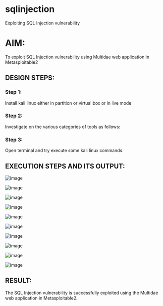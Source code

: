 # sqlinjection
Exploiting SQL Injection vulnerability

# AIM:
To exploit SQL Injection vulnerability using Multidae web application in Metasploitable2

## DESIGN STEPS:

### Step 1:

Install kali linux either in partition or virtual box or in live mode


### Step 2:

Investigate on the various categories of tools as follows:

### Step 3:

Open terminal and try execute some kali linux commands

## EXECUTION STEPS AND ITS OUTPUT:

![image](https://github.com/Hariharan-061102/sqlinjection/assets/93427270/cda15716-36d0-4b37-b8ca-6c7b7f746a84)


![image](https://github.com/Hariharan-061102/sqlinjection/assets/93427270/98b38216-7c59-48b6-abc0-0120dc61772a)


![image](https://github.com/Hariharan-061102/sqlinjection/assets/93427270/2b427d8b-7595-4f20-be62-c745cbcaaa2d)


![image](https://github.com/Hariharan-061102/sqlinjection/assets/93427270/8619c5bf-7641-43c6-80c1-02ff24267da6)


![image](https://github.com/Hariharan-061102/sqlinjection/assets/93427270/568007b6-c3b6-4821-9d08-21aa4ba04c00)


![image](https://github.com/Hariharan-061102/sqlinjection/assets/93427270/e4f76553-0c98-4f2e-9e2a-a220b5fd1153)


![image](https://github.com/Hariharan-061102/sqlinjection/assets/93427270/2693343f-41a9-41cd-b70c-777c30a02d28)


![image](https://github.com/Hariharan-061102/sqlinjection/assets/93427270/ecf71295-c98f-4084-afc0-2bcd2f2eb786)


![image](https://github.com/Hariharan-061102/sqlinjection/assets/93427270/627a2194-95e5-4a60-91fb-be2e6b0e0349)


![image](https://github.com/Hariharan-061102/sqlinjection/assets/93427270/c980ddba-cdbb-44b8-8ae8-2049d002a25b)




## RESULT:
The SQL Injection vulnerability is successfully exploited using the Multidae web application in Metasploitable2.
